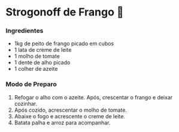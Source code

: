 # Strogonoff de Frango :chicken:

### Ingredientes

- 1kg de peito de frango picado em cubos
- 1 lata de creme de leite
- 1 molho de tomate
- 1 dente de alho picado
- 1 colher de azeite



### Modo de Preparo

1. Refogar o alho com o azeite. Após, crescentar o frango e deixar cozinhar.
2. Após cozido, acrescentar o molho de tomate.
3. Abaixe o fogo e acrescente o creme de leite.
4. Batata palha e arroz para acompanhar.





